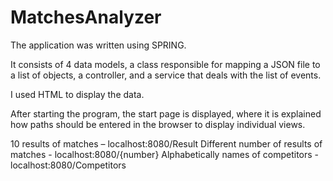 # MatchesAnalyzer

The application was written using SPRING.

It consists of 4 data models, a class responsible for mapping a JSON file to a list of objects, a controller, and a service that deals with the list of events.

I used HTML to display the data.

After starting the program, the start page is displayed, where it is explained how paths should be entered in the browser to display individual views.

10 results of matches – localhost:8080/Result
Different number of results of matches - localhost:8080/{number}
Alphabetically names of competitors -  localhost:8080/Competitors
